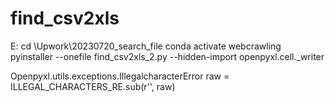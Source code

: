 # find_csv2xls

E:
cd \Upwork\20230720_search_file
conda activate webcrawling
pyinstaller --onefile find_csv2xls_2.py --hidden-import openpyxl.cell._writer

Openpyxl.utils.exceptions.IllegalcharacterError
raw = ILLEGAL_CHARACTERS_RE.sub(r'', raw)
